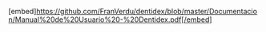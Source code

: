 [embed]https://github.com/FranVerdu/dentidex/blob/master/Documentacion/Manual%20de%20Usuario%20-%20Dentidex.pdf[/embed]